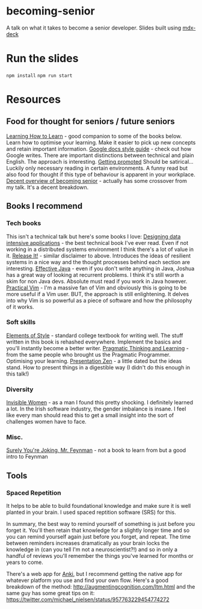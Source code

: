 # becoming-senior
A talk on what it takes to become a senior developer. Slides built using [mdx-deck](https://github.com/jxnblk/mdx-deck)


# Run the slides
`npm install`
`npm run start`

# Resources
## Food for thought for seniors / future seniors
[Learning How to Learn](https://www.coursera.org/learn/learning-how-to-learn) - good companion to some of the books below. Learn how to optimise your learning. Make it easier to pick up new concepts and retain important information.
[Google docs style guide](https://developers.google.com/style) - check out how Google writes. There are important distinctions between technical and plain English. The approach is interesting.
[Getting promoted](https://defmacro.substack.com/p/how-to-get-promoted) Should be satirical... Luckily only necessary reading in certain environments. A funny read but also food for thought if this type of behaviour is apparent in your workplace. 
[Decent overview of becoming senior](https://neilkakkar.com/things-I-learned-to-become-a-senior-software-engineer.html) - actually has some crossover from my talk. It's a decent breakdown.

## Books I recommend
### Tech books
This isn't a technical talk but here's some books I love:
[Designing data intensive applications](https://www.goodreads.com/book/show/23463279-designing-data-intensive-applications) - the best technical book I've ever read. Even if not working in a distributed systems environment I think there's a lot of value in it.
[Release It!](https://www.goodreads.com/book/show/1069827.Release_It_) - similar disclaimer to above. Introduces the ideas of resilient systems in a nice way and the thought processes behind each section are interesting.
[Effective Java](https://www.goodreads.com/book/show/34927404-effective-java) - even if you don't write anything in Java, Joshua has a great way of looking at recurrent problems. I think it's still worth a skim for non Java devs. Absolute must read if you work in Java however.
[Practical Vim](https://www.goodreads.com/book/show/13607232-practical-vim) - I'm a massive fan of Vim and obviously this is going to be more useful if a Vim user. BUT, the approach is still enlightening. It delves into why Vim is so powerful as a piece of software and how the philosophy of it works.

### Soft skills
[Elements of Style](https://www.goodreads.com/book/show/33514.The_Elements_of_Style) - standard college textbook for writing well. The stuff written in this book is rehashed everywhere. Implement the basics and you'll instantly become a better writer.
[Pragmatic Thinking and Learning](https://www.goodreads.com/book/show/3063393-pragmatic-thinking-and-learning) - from the same people who brought us the Pragmatic Programmer. Optimising your learning.
[Presentation Zen](https://www.goodreads.com/book/show/1908456.Presentation_Zen) - a little dated but the ideas stand. How to present things in a digestible way (I didn't do this enough in this talk!)

### Diversity
[Invisible Women](https://www.goodreads.com/book/show/41104077-invisible-women) - as a man I found this pretty shocking. I definitely learned a lot. In the Irish software industry, the gender imbalance is insane. I feel like every man should read this to get a small insight into the sort of challenges women have to face.

### Misc.
[Surely You're Joking, Mr. Feynman](https://www.goodreads.com/book/show/35167685-surely-you-re-joking-mr-feynman) - not a book to learn from but a good intro to Feynman


## Tools
### Spaced Repetition
It helps to be able to build foundational knowledge and make sure it is well planted in your brain. I used spaced reptition software (SRS) for this. 

In summary, the best way to remind yourself of something is just before you forget it. You'll then retain that knowledge for a slightly longer time and so you can remind yourself again just before you forget, and repeat. The time between reminders increases dramatically as your brain locks the knowledge in (can you tell I'm not a neuroscientist?!) and so in only a handful of reviews you'll remember the things you've learned for months or years to come.

There's a web app for [Anki](https://ankiweb.net/about), but I recommend getting the native app for whatever platform you use and find your own flow.
Here's a good breakdown of the method:
http://augmentingcognition.com/ltm.html
and the same guy has some great tips on it:
https://twitter.com/michael_nielsen/status/957763229454774272

